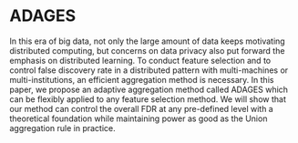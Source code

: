 # ADAGES

In this era of big data, not only the large amount of data keeps motivating distributed computing, but concerns on data privacy also put forward the emphasis on distributed learning. To conduct feature selection and to control false discovery rate in a distributed pattern with multi-machines or multi-institutions, an efficient aggregation method is necessary. In this paper, we propose an adaptive aggregation method called ADAGES which can be flexibly applied to any feature selection method. We will show that our method can control the overall FDR at any pre-defined level with a theoretical foundation while maintaining power as good as the Union aggregation rule in practice.
